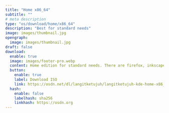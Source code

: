```yaml
---
title: "Home x86_64"
subtitle: ""
# meta description
type: "os/download/home/x86_64"
description: "Best for standard needs"
image: images/thumbnail.jpg
opengraph:
  image: images/thumbnail.jpg
draft: false
download:
  enable: true
  image: images/footer-pro.webp
  content: Home edition for standard needs. There are firefox, inkscape, gimp, libreoffice, audio and video codecs. As well as supporting non-free applications such as nvidia, zoom, discord and others.
  button:
    enable: true
    label: Download ISO
    link: https://osdn.net/dl/langitketujuh/langitketujuh-kde-home-x86_64-20221205-6w5ye2i.iso
  hash:
    enable: false
    labelhash: sha256
    linkhash: https://osdn.org
---
```

